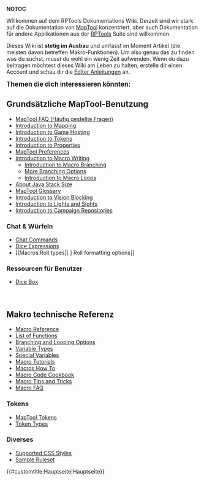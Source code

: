 __NOTOC__

Willkommen auf dem RPTools Dokumentations Wiki. Derzeit sind wir stark
auf die Dokumentation von
[MapTool](http://www.rptools.net/index.php?page=maptool) konzentriert,
aber auch Dokumentation für andere Applikationen aus der
[RPTools](http://www.rptools.net) Suite sind willkommen.

Dieses Wiki ist **stetig im Ausbau** und umfasst im Moment  Artikel (die
meisten davon betreffen Makro-Funktionen). Um also genau das zu finden
was du suchst, musst du wohl ein wenig Zeit aufwenden. Wenn du dazu
beitragen möchtest dieses Wiki am Leben zu halten, erstelle dir einen
Account und schau dir die [Editor Anleitungen](Editor "wikilink") an.

<big>**Themen die dich interessieren könnten:**</big>

## Grundsätzliche MapTool-Benutzung

  - [MapTool FAQ (Häufig gestellte Fragen)](MapTool_FAQ "wikilink")
  - [Introduction to Mapping](Introduction_to_Mapping "wikilink")
  - [Introduction to Game
    Hosting](Introduction_to_Game_Hosting "wikilink")
  - [Introduction to Tokens](Introduction_to_Tokens "wikilink")
  - [Introduction to Properties](Introduction_to_Properties "wikilink")
  - [MapTool Preferences](MapTool_Preferences "wikilink")
  - [Introduction to Macro
    Writing](Introduction_to_Macro_Writing "wikilink")
      - [Introduction to Macro
        Branching](Introduction_to_Macro_Branching "wikilink")
      - [More Branching Options](More_Branching_Options "wikilink")
      - [Introduction to Macro
        Loops](Introduction_to_Macro_Loops "wikilink")
  - [About Java Stack Size](Stack_Size "wikilink")
  - [MapTool Glossary](Glossary "wikilink")
  - [Introduction to Vision
    Blocking](Introduction_to_Vision_Blocking "wikilink")
  - [Introduction to Lights and
    Sights](Introduction_to_Lights_and_Sights "wikilink")
  - [Introduction to Campaign
    Repositories](Introduction_to_Campaign_Repositories "wikilink")

### Chat & Würfeln

  - [Chat Commands](Chat_Commands "wikilink")
  - [Dice Expressions](Dice_Expressions "wikilink")
  - \[\[Macros:Roll:types|\[ \] Roll formatting options\]\]

### Ressourcen für Benutzer

  - [Dice Box](Dice_Box "wikilink")

<big> </big>

## Makro technische Referenz

  - [Macro Reference](:Category:Macro "wikilink")
  - [List of Functions](:Category:Macro_Function "wikilink")
  - [Branching and Looping
    Options](Macros:Branching_and_Looping "wikilink")
  - [Variable Types](Variable_Types "wikilink")
  - [Special Variables](:Category:Special_Variable "wikilink")
  - [Macro Tutorials](:Category:Tutorial "wikilink")
  - [Macros How To](:Category:How_To "wikilink")
  - [Macro Code Cookbook](:Category:Cookbook "wikilink")
  - [Macro Tips and Tricks](Macro_Tips_and_Tricks "wikilink")
  - [Macro FAQ](Macro_FAQ "wikilink")

### Tokens

  - [MapTool Tokens](Token "wikilink")
  - [Token Types](Token_Types "wikilink")

### Diverses

  - [Supported CSS Styles](Supported_CSS_Styles "wikilink")
  - [Sample Ruleset](Sample_Ruleset "wikilink")

{{\#customtitle:Hauptseite|Hauptseite}}